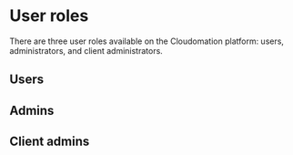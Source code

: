 # User roles  

There are three user roles available on the Cloudomation platform: users, administrators, and client administrators.

## Users 

## Admins  

## Client admins  
